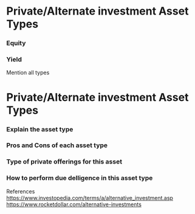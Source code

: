 # Private/Alternate investment Asset Types

### Equity
### Yield

Mention all types



# Private/Alternate investment Asset Types

### Explain the asset type
### Pros and Cons of each asset type
### Type of private offerings for this asset
### How to perform due delligence in this asset type

References
https://www.investopedia.com/terms/a/alternative_investment.asp
https://www.rocketdollar.com/alternative-investments
